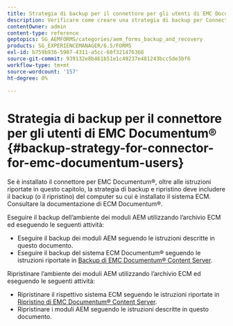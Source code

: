 ```yaml
---
title: Strategia di backup per il connettore per gli utenti di EMC Documentum&reg;
description: Verificare come creare una strategia di backup per Connector per gli utenti di EMC Documentum&reg;.
contentOwner: admin
content-type: reference
geptopics: SG_AEMFORMS/categories/aem_forms_backup_and_recovery
products: SG_EXPERIENCEMANAGER/6.5/FORMS
exl-id: b759b936-5907-4311-a5cc-60f321476368
source-git-commit: 939132e8b461b51e1c49237e481243bcc5de3bf6
workflow-type: tm+mt
source-wordcount: '157'
ht-degree: 0%

---
```


# Strategia di backup per il connettore per gli utenti di EMC Documentum® {#backup-strategy-for-connector-for-emc-documentum-users}

Se è installato il connettore per EMC Documentum®, oltre alle istruzioni riportate in questo capitolo, la strategia di backup e ripristino deve includere il backup (o il ripristino) del computer su cui è installato il sistema ECM. Consultare la documentazione di ECM Documentum®.

Eseguire il backup dell’ambiente dei moduli AEM utilizzando l’archivio ECM ed eseguendo le seguenti attività:

* Eseguire il backup dei moduli AEM seguendo le istruzioni descritte in questo documento.
* Eseguire il backup del sistema ECM Documentum® seguendo le istruzioni riportate in [Backup di EMC Documentum® Content Server](/help/forms/using/admin-help/backing-recovering-emc-documentum-repository.md#back-up-the-emc-documentum-content-server).

Ripristinare l’ambiente dei moduli AEM utilizzando l’archivio ECM ed eseguendo le seguenti attività:

* Ripristinare il rispettivo sistema ECM seguendo le istruzioni riportate in [Ripristino di EMC Documentum® Content Server](/help/forms/using/admin-help/backing-recovering-emc-documentum-repository.md#restore-the-emc-documentum-content-server).
* Ripristinare i moduli AEM seguendo le istruzioni descritte in questo documento.
